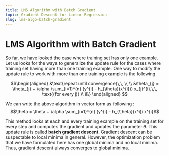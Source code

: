 ```yaml
---
title: LMS Algorithm with Batch Gradient
topic: Gradient Descent for Linear Regression
slug: lms-algo-batch-gradient
---
```


# LMS Algorithm with Batch Gradient

So far, we have looked the case where training set has only one example. Let us looks for the ways to generalize the update rule for the cases where training set having more than one training example. One way to modify the update rule to work with more than one training example is the following 

$$\begin{aligned}
&\text{repeat until convergence}\,\, \{ \\
&\theta_{j} = \theta_{j} + \alpha \sum_{i=1}^{n} (y^{i} - h_{\theta}(x^{i})) x_{j}^{i},\,\, \text{(for every j)} \\
&\}
\end{aligned}
$$

We can write the above algorithm in vector form as following : $$\theta = \theta + \alpha \sum_{i=1}^{n} (y^{i} - h_{\theta}(x^i)) x^{i}$$

This method looks at each and every training example on the training set for every step and computes the gradient and updates the parameter $\theta$. This update rule is called **batch gradient descent**. Gradient descent can be suspectable to local minima in general. However, the optimization problem that we have formulated here has one global minima and no local minima. Thus, gradient descent always converges to global minima.
